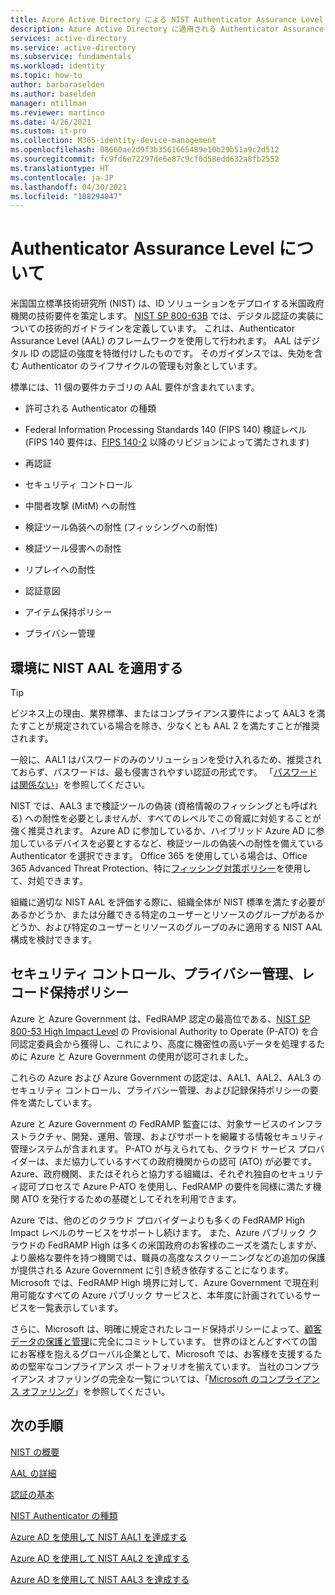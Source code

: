 ```yaml
---
title: Azure Active Directory による NIST Authenticator Assurance Level
description: Azure Active Directory に適用される Authenticator Assurance Level の概要
services: active-directory
ms.service: active-directory
ms.subservice: fundamentals
ms.workload: identity
ms.topic: how-to
author: barbaraselden
ms.author: baselden
manager: mtillman
ms.reviewer: martinco
ms.date: 4/26/2021
ms.custom: it-pro
ms.collection: M365-identity-device-management
ms.openlocfilehash: 08660ae2d9f3b3561665489e10b29b51a9c2d512
ms.sourcegitcommit: fc9fd6e72297de6e87c9cf0d58edd632a8fb2552
ms.translationtype: HT
ms.contentlocale: ja-JP
ms.lasthandoff: 04/30/2021
ms.locfileid: "108294047"
---
```

# <a name="about-authenticator-assurance-levels"></a>Authenticator Assurance Level について

米国国立標準技術研究所 (NIST) は、ID ソリューションをデプロイする米国政府機関の技術要件を策定します。 [NIST SP 800-63B](https://pages.nist.gov/800-63-3/sp800-63b.html) では、デジタル認証の実装についての技術的ガイドラインを定義しています。 これは、Authenticator Assurance Level (AAL) のフレームワークを使用して行われます。 AAL はデジタル ID の認証の強度を特徴付けしたものです。 そのガイダンスでは、失効を含む Authenticator のライフサイクルの管理も対象としています。 

標準には、11 個の要件カテゴリの AAL 要件が含まれています。

* 許可される Authenticator の種類

* Federal Information Processing Standards 140 (FIPS 140) 検証レベル (FIPS 140 要件は、[FIPS 140-2](https://csrc.nist.gov/publications/detail/fips/140/2/final) 以降のリビジョンによって満たされます)

* 再認証

* セキュリティ コントロール

* 中間者攻撃 (MitM) への耐性

* 検証ツール偽装への耐性 (フィッシングへの耐性)

* 検証ツール侵害への耐性

* リプレイへの耐性

* 認証意図

* アイテム保持ポリシー

* プライバシー管理

## <a name="applying-nist-aals-in-your-environment"></a>環境に NIST AAL を適用する

> [!TIP]
> ビジネス上の理由、業界標準、またはコンプライアンス要件によって AAL3 を満たすことが規定されている場合を除き、少なくとも AAL 2 を満たすことが推奨されます。

一般に、AAL1 はパスワードのみのソリューションを受け入れるため、推奨されておらず、パスワードは、最も侵害されやすい認証の形式です。 「[パスワードは関係ない](https://techcommunity.microsoft.com/t5/azure-active-directory-identity/your-pa-word-doesn-t-matter/ba-p/731984)」を参照してください。 

NIST では、AAL3 まで検証ツールの偽装 (資格情報のフィッシングとも呼ばれる) への耐性を必要としませんが、すべてのレベルでこの脅威に対処することが強く推奨されます。 Azure AD に参加しているか、ハイブリッド Azure AD に参加しているデバイスを必要とするなど、検証ツールの偽装への耐性を備えている Authenticator を選択できます。 Office 365 を使用している場合は、Office 365 Advanced Threat Protection、特に[フィッシング対策ポリシー](https://docs.microsoft.com/microsoft-365/security/office-365-security/set-up-anti-phishing-policies?view=o365-worldwide)を使用して、対処できます。

組織に適切な NIST AAL を評価する際に、組織全体が NIST 標準を満たす必要があるかどうか、または分離できる特定のユーザーとリソースのグループがあるかどうか、および特定のユーザーとリソースのグループのみに適用する NIST AAL 構成を検討できます。 

## <a name="security-controls-privacy-controls-records-retention-policy"></a>セキュリティ コントロール、プライバシー管理、レコード保持ポリシー

Azure と Azure Government は、FedRAMP 認定の最高位である、[NIST SP 800-53 High Impact Level](https://nvd.nist.gov/800-53/Rev4/impact/high) の Provisional Authority to Operate (P-ATO) を合同認定委員会から獲得し、これにより、高度に機密性の高いデータを処理するために Azure と Azure Government の使用が認可されました。

これらの Azure および Azure Government の認定は、AAL1、AAL2、AAL3 のセキュリティ コントロール、プライバシー管理、および記録保持ポリシーの要件を満たしています。

Azure と Azure Government の FedRAMP 監査には、対象サービスのインフラストラクチャ、開発、運用、管理、およびサポートを網羅する情報セキュリティ管理システムが含まれます。 P-ATO が与えられても、クラウド サービス プロバイダーは、まだ協力しているすべての政府機関からの認可 (ATO) が必要です。 Azure、政府機関、またはそれらと協力する組織は、それぞれ独自のセキュリティ認可プロセスで Azure P-ATO を使用し、FedRAMP の要件を同様に満たす機関 ATO を発行するための基礎としてそれを利用できます。

Azure では、他のどのクラウド プロバイダーよりも多くの FedRAMP High Impact レベルのサービスをサポートし続けます。 また、Azure パブリック クラウドの FedRAMP High は多くの米国政府のお客様のニーズを満たしますが、より厳格な要件を持つ機関では、職員の高度なスクリーニングなどの追加の保護が提供される Azure Government に引き続き依存することになります。 Microsoft では、FedRAMP High 境界に対して、Azure Government で現在利用可能なすべての Azure パブリック サービスと、本年度に計画されているサービスを一覧表示しています。

さらに、Microsoft は、明確に規定されたレコード保持ポリシーによって、[顧客データの保護と管理](https://www.microsoft.com/trust-center/privacy/data-management)に完全にコミットしています。 世界のほとんどすべての国にお客様を抱えるグローバル企業として、Microsoft では、お客様を支援するための堅牢なコンプライアンス ポートフォリオを揃えています。 当社のコンプライアンス オファリングの完全な一覧については、「[Microsoft のコンプライアンス オファリング](https://docs.microsoft.com/compliance/regulatory/offering-home)」を参照してください。 

## <a name="next-steps"></a>次の手順 

[NIST の概要](nist-overview.md)

[AAL の詳細](nist-about-authenticator-assurance-levels.md)

[認証の基本](nist-authentication-basics.md)

[NIST Authenticator の種類](nist-authenticator-types.md)

[Azure AD を使用して NIST AAL1 を達成する](nist-authenticator-assurance-level-1.md)

[Azure AD を使用して NIST AAL2 を達成する](nist-authenticator-assurance-level-2.md)

[Azure AD を使用して NIST AAL3 を達成する](nist-authenticator-assurance-level-3.md) 